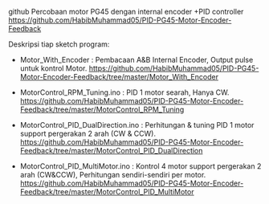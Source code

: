 
github Percobaan motor PG45 dengan internal encoder +PID controller
https://github.com/HabibMuhammad05/PID-PG45-Motor-Encoder-Feedback

Deskripsi tiap sketch program:

- Motor_With_Encoder  : Pembacaan A&B Internal Encoder, Output pulse untuk kontrol Motor.
	https://github.com/HabibMuhammad05/PID-PG45-Motor-Encoder-Feedback/tree/master/Motor_With_Encoder
	
- MotorControl_RPM_Tuning.ino  : PID 1 motor searah, Hanya CW.
	https://github.com/HabibMuhammad05/PID-PG45-Motor-Encoder-Feedback/tree/master/MotorControl_RPM_Tuning
	
- MotorControl_PID_DualDirection.ino  : Perhitungan & tuning PID 1 motor support pergerakan 2 arah (CW & CCW).
	https://github.com/HabibMuhammad05/PID-PG45-Motor-Encoder-Feedback/tree/master/MotorControl_PID_DualDirection
	
- MotorControl_PID_MultiMotor.ino  : Kontrol 4 motor support pergerakan 2 arah (CW&CCW), Perhitungan sendiri-sendiri per motor.
	https://github.com/HabibMuhammad05/PID-PG45-Motor-Encoder-Feedback/tree/master/MotorControl_PID_MultiMotor
